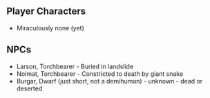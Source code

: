 ## Player Characters
* Miraculously none (yet)


## NPCs 
* Larson, Torchbearer - Buried in landslide	
* Nolmat, Torchbearer - Constricted to death by giant snake
* Burgar, Dwarf (just short, not a demihuman) - unknown - dead or deserted
	